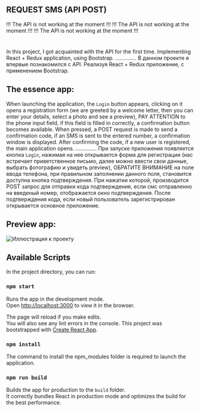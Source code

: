 ## REQUEST SMS (API POST)
!!! The API is not working at the moment !!!
!!! The API is not working at the moment !!!
!!! The API is not working at the moment !!!
#
In this project, I got acquainted with the API for the first time.
Implementing React + Redux application, using Bootstrap.
..............
В данном проекте я впервые познакомился с API.
Реализуя React + Redux приложение, с применением Bootstrap.
## The essence app:
When launching the application, the `Login` button appears, clicking on it opens a registration form (we are greeted by a welcome letter, then you can enter your details, select a photo and see a preview), PAY ATTENTION to the phone input field, if this field is filled in correctly, a confirmation button becomes available. 
When pressed, a POST request is made to send a confirmation code, if an SMS is sent to the entered number, a confirmation window is displayed.
After confirming the code, if a new user is registered, the main application opens.
..............
При запуске приложения появляется кнопка `Login`, нажимая на нее открывается форма для регистрации (нас встречает приветственное письмо, далее можно ввести свои данные, выбрать фотографию и увидеть preview), ОБРАТИТЕ ВНИМАНИЕ на поле ввода телефона, при правильном заполнении данного поля, становится доступна кнопка подтверждения. 
При нажатии которой, производится POST запрос для отправки кода подтверждения, если смс отправленно на введеный номер, отображается окно подтверждения.
После подтверждения кода, если новый пользователь зарегистрирован открывается основное приложение.
## Preview app:
![Иллюстрация к проекту](https://github.com/dedaMazai/testing_POST_API_SMS/raw/master/Preview.gif)

## Available Scripts

In the project directory, you can run:

### `npm start`

Runs the app in the development mode.<br />
Open [http://localhost:3000](http://localhost:3000) to view it in the browser.

The page will reload if you make edits.<br />
You will also see any lint errors in the console.
This project was bootstrapped with [Create React App](https://github.com/facebook/create-react-app).


### `npm install`

The command to install the npm_modules folder is required to launch the application.

### `npm run build`

Builds the app for production to the `build` folder.<br />
It correctly bundles React in production mode and optimizes the build for the best performance.
